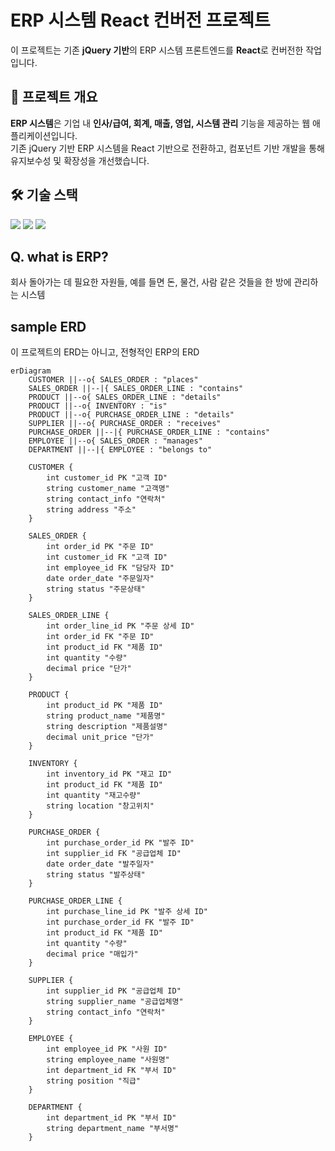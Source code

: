# ERP 시스템 React 컨버전 프로젝트
이 프로젝트는 기존 **jQuery 기반**의 ERP 시스템 프론트엔드를 **React**로 컨버전한 작업입니다.
   
      
## 📌 프로젝트 개요
**ERP 시스템**은 기업 내 **인사/급여, 회계, 매출, 영업, 시스템 관리** 기능을 제공하는 웹 애플리케이션입니다.   
기존 jQuery 기반 ERP 시스템을 React 기반으로 전환하고, 컴포넌트 기반 개발을 통해 유지보수성 및 확장성을 개선했습니다.
   
   
## 🛠️ 기술 스택
<img src="https://img.shields.io/badge/react-61DAFB?style=for-the-badge&logo=react&logoColor=black"> <img src="https://img.shields.io/badge/javascript-F7DF1E?style=for-the-badge&logo=javascript&logoColor=black"> <img src="https://img.shields.io/badge/Typescript-3178C6?style=for-the-badge&logo=Typescript&logoColor=white"/>


## Q. what is ERP?
회사 돌아가는 데 필요한 자원들, 예를 들면 돈, 물건, 사람 같은 것들을 한 방에 관리하는 시스템 


## sample ERD 
이 프로젝트의 ERD는 아니고, 전형적인 ERP의 ERD 

```mermaid
erDiagram
    CUSTOMER ||--o{ SALES_ORDER : "places"
    SALES_ORDER ||--|{ SALES_ORDER_LINE : "contains"
    PRODUCT ||--o{ SALES_ORDER_LINE : "details"
    PRODUCT ||--o{ INVENTORY : "is"
    PRODUCT ||--o{ PURCHASE_ORDER_LINE : "details"
    SUPPLIER ||--o{ PURCHASE_ORDER : "receives"
    PURCHASE_ORDER ||--|{ PURCHASE_ORDER_LINE : "contains"
    EMPLOYEE ||--o{ SALES_ORDER : "manages"
    DEPARTMENT ||--|{ EMPLOYEE : "belongs to"

    CUSTOMER {
        int customer_id PK "고객 ID"
        string customer_name "고객명"
        string contact_info "연락처"
        string address "주소"
    }

    SALES_ORDER {
        int order_id PK "주문 ID"
        int customer_id FK "고객 ID"
        int employee_id FK "담당자 ID"
        date order_date "주문일자"
        string status "주문상태"
    }

    SALES_ORDER_LINE {
        int order_line_id PK "주문 상세 ID"
        int order_id FK "주문 ID"
        int product_id FK "제품 ID"
        int quantity "수량"
        decimal price "단가"
    }

    PRODUCT {
        int product_id PK "제품 ID"
        string product_name "제품명"
        string description "제품설명"
        decimal unit_price "단가"
    }

    INVENTORY {
        int inventory_id PK "재고 ID"
        int product_id FK "제품 ID"
        int quantity "재고수량"
        string location "창고위치"
    }

    PURCHASE_ORDER {
        int purchase_order_id PK "발주 ID"
        int supplier_id FK "공급업체 ID"
        date order_date "발주일자"
        string status "발주상태"
    }

    PURCHASE_ORDER_LINE {
        int purchase_line_id PK "발주 상세 ID"
        int purchase_order_id FK "발주 ID"
        int product_id FK "제품 ID"
        int quantity "수량"
        decimal price "매입가"
    }

    SUPPLIER {
        int supplier_id PK "공급업체 ID"
        string supplier_name "공급업체명"
        string contact_info "연락처"
    }

    EMPLOYEE {
        int employee_id PK "사원 ID"
        string employee_name "사원명"
        int department_id FK "부서 ID"
        string position "직급"
    }

    DEPARTMENT {
        int department_id PK "부서 ID"
        string department_name "부서명"
    }
```

